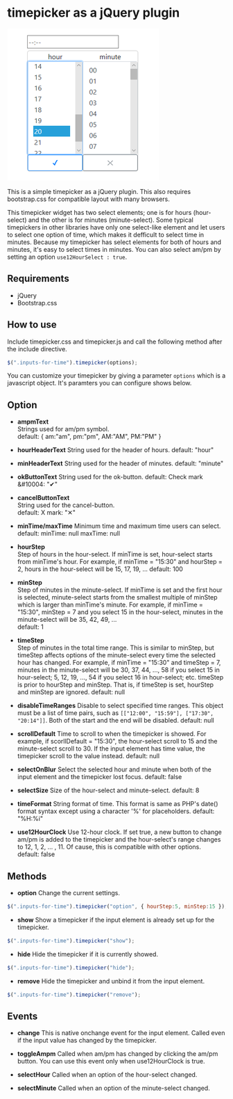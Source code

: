 timepicker as a jQuery plugin
=============================

<img src="https://github.com/E-Kohei/timepicker/blob/master/screenshots/timepicker_24.png" alt="timepicker"/>

This is a simple timepicker as a jQuery plugin. This also requires bootstrap.css for compatible layout with many browsers. 
 
This timepicker widget has two select elements; one is for hours (hour-select) and the other is for minutes (minute-select). Some typical timepickers in other libraries have only one select-like element and let users to select one option of time, which makes it defficult to select time in minutes. 
Because my timepicker has select elements for both of hours and minutes, it's easy to select times in minutes. You can also select am/pm  by setting an option ```use12HourSelect : true```.

Requirements
------------
- jQuery
- Bootstrap.css

How to use
----------
Include timepicker.css and timepicker.js and call the following method after the include directive.
```javascript
$(".inputs-for-time").timepicker(options);
```
You can customize your timepicker by giving a parameter ```options``` which is a javascript object. It's paramters you can configure
shows below.

Option
------
- **ampmText**  
Strings used for am/pm symbol.  
default: { am:"am", pm:"pm", AM:"AM", PM:"PM" }

- **hourHeaderText** 
String used for the header of hours. 
default: "hour"

- **minHeaderText** 
String used for the header of minutes. 
default: "minute"

- **okButtonText** 
String used for the ok-button. 
default: Check mark \&\#10004: "&#10004;"

- **cancelButtonText**  
String used for the cancel-button.  
default: X mark: "&#10005;"

- **minTime/maxTime**
Minimum time and maximum time users can select. 
default: 
  minTime: null 
  maxTime: null

- **hourStep**  
Step of hours in the hour-select. If minTime is set, hour-select starts from minTime's hour. For example, if minTime = "15:30" and hourStep = 2, hours in the hour-select will be 15, 17, 19, ... 
default: 100

- **minStep**  
Step of minutes in the minute-select. If minTime is set and the first hour is selected, minute-select starts from the smallest multiple of minStep which is larger than minTime's minute. For example, if minTime = "15:30", minStep = 7 and you select 15 in the hour-select, minutes in the minute-select will be 35, 42, 49, ...  
default: 1

- **timeStep**  
Step of minutes in the total time range. This is similar to minStep, but timeStep affects options of the minute-select every time the selected hour has changed. For example, if minTime = "15:30" and timeStep = 7, minutes in the minute-select will be 30, 37, 44, ..., 58 if you select 15 in hour-select; 5, 12, 19, ..., 54 if you select 16 in hour-select; etc. 
timeStep is prior to hourStep and minStep. That is, if timeStep is set, hourStep and minStep are ignored. 
default: null

- **disableTimeRanges** 
Disable to select specified time ranges. This object must be a list of time pairs, such as ```[["12:00", "15:59"], ["17:30", "20:14"]]```. Both of the start and the end will be disabled. 
default: null 

- **scrollDefault** 
Time to scroll to when the timepicker is showed. For example, if scorllDefault = "15:30", the hour-select scroll to 15 and the minute-select scroll to 30. If the input element has time value, the timepicker scroll to the value instead. 
default: null 

- **selectOnBlur** 
Select the selected hour and minute when both of the input element and the timepicker lost focus. 
default: false 

- **selectSize** 
Size of the hour-select and minute-select. 
default: 8 

- **timeFormat** 
String format of time. This format is same as PHP's date() format syntax except using a character '%' for placeholders. 
default: "%H:%i" 

- **use12HourClock** 
Use 12-hour clock. If set true, a new button to change am/pm is added to the timepicker and the hour-select's range changes to 12, 1, 2, ... , 11. Of cause, this is compatible with other options.  
default: false 

Methods
-------
- **option** 
Change the current settings.
```javascript
$(".inputs-for-time").timepicker("option", { hourStep:5, minStep:15 });
```

- **show** 
Show a timepicker if the input element is already set up for the timepicker.
```javascript
$(".inputs-for-time").timepicker("show");
```

- **hide** 
Hide the timepicker if it is currently showed.
```javascript
$(".inputs-for-time").timepicker("hide");
```

- **remove** 
Hide the timepicker and unbind it from the input element.
```javascript
$(".inputs-for-time").timepicker("remove");
```

Events
------
- **change** 
This is native onchange event for the input element. Called even if the input value has changed by the timepicker. 

- **toggleAmpm** 
Called when am/pm has changed by clicking the am/pm button. You can use this event only when use12HourClock is true. 

- **selectHour** 
Called when an option of the hour-select changed. 

- **selectMinute** 
Called when an option of the minute-select changed.
